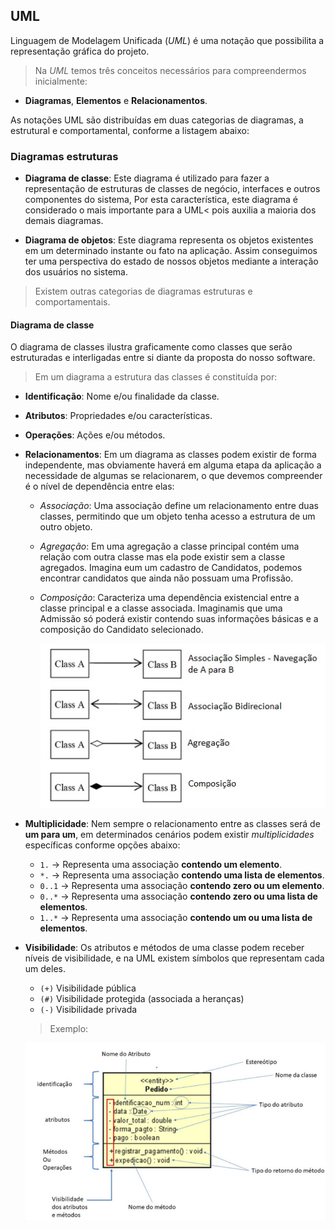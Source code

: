 ## UML

Linguagem de Modelagem Unificada (*UML*) é uma notação que possibilita a representação gráfica do projeto.

> Na *UML* temos três conceitos necessários para compreendermos inicialmente:

- **Diagramas**, **Elementos** e **Relacionamentos**.

As notações UML são distribuídas em duas categorias de diagramas, a estrutural e comportamental, conforme a listagem abaixo:

### Diagramas estruturas

- **Diagrama de classe**: Este diagrama é utilizado para fazer a representação de estruturas de classes de negócio, interfaces e outros componentes do sistema, Por esta característica, este diagrama é considerado o mais importante para a UML< pois auxilia a maioria dos demais diagramas.

- **Diagrama de objetos**: Este diagrama representa os objetos existentes em um determinado instante ou fato na aplicação. Assim conseguimos ter uma perspectiva do estado de nossos objetos mediante a interação dos usuários no sistema.

> Existem outras categorias de diagramas estruturas e comportamentais.

#### Diagrama de classe

O diagrama de classes ilustra graficamente como classes que serão estruturadas e interligadas entre si diante da proposta do nosso software.

> Em um diagrama a estrutura das classes é constituída por:

- **Identificação**: Nome e/ou finalidade da classe.
- **Atributos**: Propriedades e/ou características.
- **Operações**: Ações e/ou métodos.

- **Relacionamentos**: Em um diagrama as classes podem existir de forma independente, mas obviamente haverá em alguma etapa da aplicação a necessidade de algumas se relacionarem, o que devemos compreender é o nível de dependência entre elas:

    - *Associação*: Uma associação define um relacionamento entre duas classes, permitindo que um objeto tenha acesso a estrutura de um outro objeto.

    - *Agregação*: Em uma agregação a classe principal contém uma relação com outra classe mas ela pode existir sem a classe agregados. Imagina eum um cadastro de Candidatos, podemos encontrar candidatos que ainda não possuam uma Profissão.

    - *Composição*: Caracteriza uma dependência existencial entre a classe principal e a classe associada. Imaginamis que uma Admissão só poderá existir contendo suas informações básicas e a composição do Candidato selecionado.
    
        ![Modelo](associacao-classes.jpg)

- **Multiplicidade**: Nem sempre o relacionamento entre as classes será de **um para um**, em determinados cenários podem existir *multiplicidades* específicas conforme opções abaixo:

    - `1.` -> Representa uma associação **contendo um elemento**.
    - `*.` -> Representa uma associação **contendo uma lista de elementos**.
    - `0..1` -> Representa uma associação **contendo zero ou um elemento**.
    - `0..*` -> Representa uma associação **contendo zero ou uma lista de elementos**.
    - `1..*` -> Representa uma associação **contendo um ou uma lista de elementos**.

- **Visibilidade**: Os atributos e métodos de uma classe podem receber níveis de visibilidade, e na UML existem símbolos que representam cada um deles.

    - `(+)` Visibilidade pública
    - `(#)` Visibilidade protegida (associada a heranças)
    - `(-)` Visibilidade privada

    > Exemplo:

    ![Modelo](representacao-uml.png)